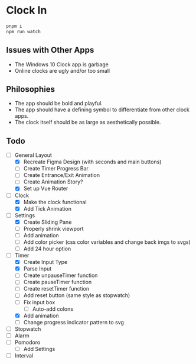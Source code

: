 # Clock In

```bash
pnpm i
npm run watch
```

## Issues with Other Apps

- The Windows 10 Clock app is garbage
- Online clocks are ugly and/or too small

## Philosophies

- The app should be bold and playful.
- The app should have a defining symbol to differentiate from other clock apps.
- The clock itself should be as large as aesthetically possible.

## Todo

- [ ] General Layout
  - [X] Recreate Figma Design (with seconds and main buttons)
  - [ ] Create Timer Progress Bar
  - [ ] Create Entrance/Exit Animation
  - [ ] Create Animation Story?
  - [X] Set up Vue Router
- [ ] Clock
  - [X] Make the clock functional
  - [X] Add Tick Animation
- [ ] Settings
  - [X] Create Sliding Pane
  - [ ] Properly shrink viewport
  - [ ] Add animation
  - [ ] Add color picker (css color variables and change back imgs to svgs)
  - [ ] Add 24 hour option
- [ ] Timer
  - [X] Create Input Type
  - [X] Parse Input
  - [ ] Create unpauseTimer function
  - [ ] Create pauseTimer function
  - [ ] Create resetTimer function
  - [ ] Add reset button (same style as stopwatch)
  - [ ] Fix input box
    - [ ] Auto-add colons
  - [X] Add animation
  - [ ] Change progress indicator pattern to svg
- [ ] Stopwatch
- [ ] Alarm
- [ ] Pomodoro
  - [ ] Add Settings
- [ ] Interval